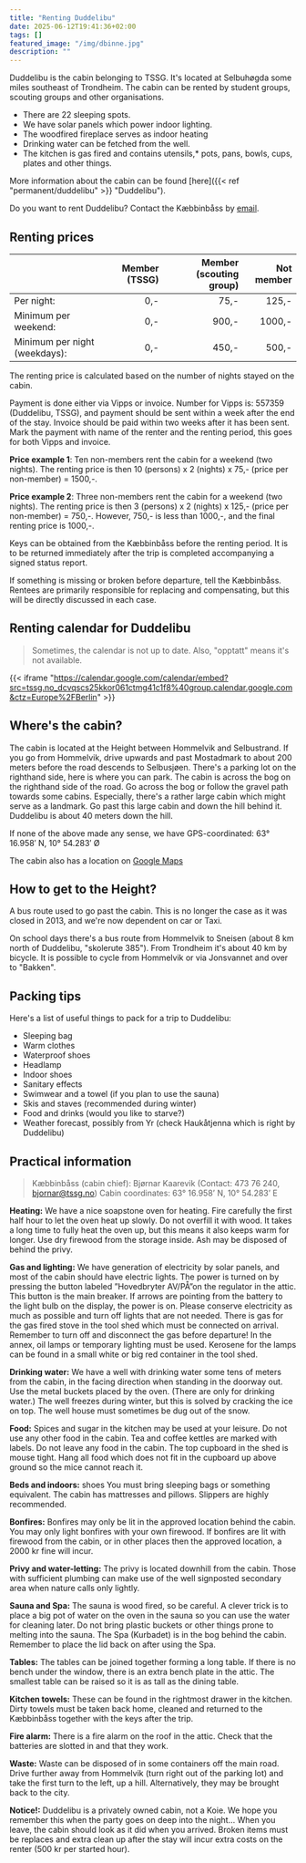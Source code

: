 ```yaml
---
title: "Renting Duddelibu"
date: 2025-06-12T19:41:36+02:00
tags: []
featured_image: "/img/dbinne.jpg"
description: ""
---
```


Duddelibu is the cabin belonging to TSSG.
It's located at Selbuhøgda some miles southeast of Trondheim.
The cabin can be rented by student groups, scouting groups and other organisations.

* There are 22 sleeping spots.
* We have solar panels which power indoor lighting.
* The woodfired fireplace serves as indoor heating
* Drinking water can be fetched from the well.
* The kitchen is gas fired and contains utensils,* pots, pans, bowls, cups, plates and other things.

More information about the cabin can be found [here]({{< ref "permanent/duddelibu" >}} "Duddelibu").

Do you want to rent Duddelibu? Contact the Kæbbinbåss by [email](mailto:duddelibu@tssg.no).
<!-- Rental instructions in English are available [here](/doc/utleieinstruks_en.pdf). -->

## Renting prices

| | Member (TSSG) | Member (scouting group) | Not member |
|:---|---:|---:|---:|
| Per night: | 0,- | 75,- | 125,- |
| Minimum per weekend: | 0,- | 900,- | 1000,- |
| Minimum per night (weekdays): | 0,- | 450,- | 500,- |

The renting price is calculated based on the number of nights stayed on the cabin.

Payment is done either via Vipps or invoice.
Number for Vipps is: 557359 (Duddelibu, TSSG), and payment should be sent within a week after the end of the stay.
Invoice should be paid within two weeks after it has been sent.
Mark the payment with name of the renter and the renting period, this goes for both Vipps and invoice.

**Price example 1**: Ten non-members rent the cabin for a weekend (two nights).
The renting price is then 10 (persons) x 2 (nights) x 75,- (price per non-member) = 1500,-.

**Price example 2**: Three non-members rent the cabin for a weekend (two nights).
The renting price is then 3 (persons) x 2 (nights) x 125,- (price per non-member) = 750,-.
However, 750,- is less than 1000,-, and the final renting price is 1000,-.

Keys can be obtained from the Kæbbinbåss before the renting period.
It is to be returned immediately after the trip is completed accompanying a signed status report.

If something is missing or broken before departure, tell the Kæbbinbåss.
Rentees are primarily responsible for replacing and compensating, but this will be directly discussed in each case.

## Renting calendar for Duddelibu

> Sometimes, the calendar is not up to date.
> Also, "opptatt" means it's not available.

{{< iframe "https://calendar.google.com/calendar/embed?src=tssg.no_dcvqscs25kkor061ctmg41c1f8%40group.calendar.google.com&ctz=Europe%2FBerlin" >}}

## Where's the cabin?

The cabin is located at the Height between Hommelvik and Selbustrand.
If you go from Hommelvik, drive upwards and past Mostadmark to about 200 meters before the road descends to Selbusjøen.
There's a parking lot on the righthand side, here is where you can park.
The cabin is across the bog on the righthand side of the road.
Go across the bog or follow the gravel path towards some cabins.
Especially, there's a rather large cabin which might serve as a landmark.
Go past this large cabin and down the hill behind it.
Duddelibu is about 40 meters down the hill.

If none of the above made any sense, we have GPS-coordinated: 63° 16.958′ N, 10° 54.283′ Ø

The cabin also has a location on [Google Maps](https://www.google.com/maps/place/Duddelibu/@63.2766037,10.9887312,56180m/data=!3m1!1e3!4m10!1m2!2m1!1sduddelibu!3m6!1s0x466d19000f80b0b5:0x88382045b2a6b903!8m2!3d63.2826636!4d10.9046015!15sCglkdWRkZWxpYnWSAQtzcG9ydHNfY2x1YuABAA!16s%2Fg%2F11w8kcf8r_?entry=ttu&g_ep=EgoyMDI0MDgyNy4wIKXMDSoASAFQAw%3D%3D)

## How to get to the Height?

A bus route used to go past the cabin.
This is no longer the case as it was closed in 2013, and we're now dependent on car or Taxi.

On school days there's a bus route from Hommelvik to Sneisen (about 8 km north of Duddelibu, "skolerute 385").
From Trondheim it's about 40 km by bicycle.
It is possible to cycle from Hommelvik or via Jonsvannet and over to "Bakken".

## Packing tips

Here's a list of useful things to pack for a trip to Duddelibu:

* Sleeping bag
* Warm clothes
* Waterproof shoes
* Headlamp
* Indoor shoes
* Sanitary effects
* Swimwear and a towel (if you plan to use the sauna)
* Skis and staves (recommended during winter)
* Food and drinks (would you like to starve?)
* Weather forecast, possibly from Yr (check Haukåtjenna which is right by Duddelibu)


## Practical information

> Kæbbinbåss (cabin chief): Bjørnar Kaarevik
> (Contact: 473 76 240, bjornar@tssg.no)
> Cabin coordinates: 63° 16.958’ N, 10° 54.283’ E

**Heating:**
We have a nice soapstone oven for heating.
Fire carefully the first half hour to let the oven heat up slowly.
Do not overfill it with wood.
It takes a long time to fully heat the oven up, but this means it also keeps warm for longer.
Use dry firewood from the storage inside. Ash may be disposed of behind the privy.

**Gas and lighting:**
We have generation of electricity by solar panels, and most of the cabin should have electric lights.
The power is turned on by pressing the button labeled ”Hovedbryter AV/PÅ”on the regulator in the attic.
This button is the main breaker.
If arrows are pointing from the battery to the light bulb on the display, the power is on.
Please conserve electricity as much as possible and turn off lights that are not needed.
There is gas for the gas fired stove in the tool shed which must be connected on arrival.
Remember to turn off and disconnect the gas before departure!
In the annex, oil lamps or temporary lighting must be used.
Kerosene for the lamps can be found in a small white or big red container in the tool shed.

**Drinking water:**
We have a well with drinking water some tens of meters from the cabin, in the facing direction when standing in the doorway out.
Use the metal buckets placed by the oven.
(There are only for drinking water.)
The well freezes during winter, but this is solved by cracking the ice on top.
The well house must sometimes be dug out of the snow.

**Food:**
Spices and sugar in the kitchen may be used at your leisure.
Do not use any other food in the cabin.
Tea and coffee kettles are marked with labels.
Do not leave any food in the cabin.
The top cupboard in the shed is mouse tight.
Hang all food which does not fit in the cupboard up above ground so the mice cannot reach it.

**Beds and indoors:**
shoes You must bring sleeping bags or something equivalent.
The cabin has mattresses and pillows.
Slippers are highly recommended.

**Bonfires:**
Bonfires may only be lit in the approved location behind the cabin.
You may only light bonfires with your own firewood.
If bonfires are lit with firewood from the cabin, or in other places then the approved location, a 2000 kr fine will incur.

**Privy and water-letting:**
The privy is located downhill from the cabin.
Those with sufficient plumbing can make use of the well signposted secondary area when nature calls only lightly.

**Sauna and Spa:**
The sauna is wood fired, so be careful.
A clever trick is to place a big pot of water on the oven in the sauna so you can use the water for cleaning later.
Do not bring plastic buckets or other things prone to melting into the sauna.
The Spa (Kurbadet) is in the bog behind the cabin.
Remember to place the lid back on after using the Spa.

**Tables:**
The tables can be joined together forming a long table.
If there is no bench under the window, there is an extra bench plate in the attic.
The smallest table can be raised so it is as tall as the dining table.

**Kitchen towels:**
These can be found in the rightmost drawer in the kitchen.
Dirty towels must be taken back home, cleaned and returned to the Kæbbinbåss together with the keys after the trip.

**Fire alarm:**
There is a fire alarm on the roof in the attic.
Check that the batteries are slotted in and that they work.

**Waste:**
Waste can be disposed of in some containers off the main road.
Drive further away from Hommelvik (turn right out of the parking lot) and take the first turn to the left, up a hill.
Alternatively, they may be brought back to the city.

**Notice!:**
Duddelibu is a privately owned cabin, not a Koie.
We hope you remember this when the party goes on deep into the night...
When you leave, the cabin should look as it did when you arrived.
Broken items must be replaces and extra clean up after the stay will incur extra costs on the renter (500 kr per started hour).
